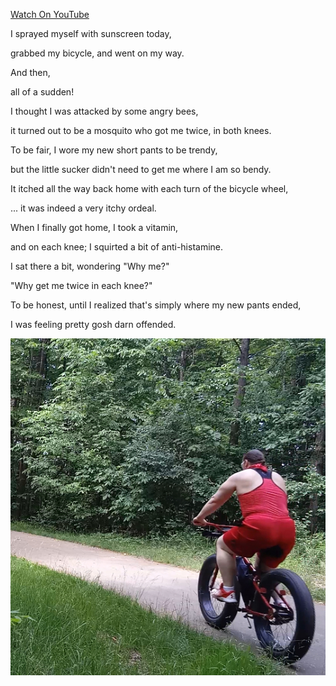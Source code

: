 [Watch On YouTube](https://youtu.be/2ctbaoGvikk)

I sprayed myself with sunscreen today,

grabbed my bicycle, and went on my way.

And then,

all of a sudden!

I thought I was attacked by some angry bees,

it turned out to be a mosquito who got me twice, in both knees.

To be fair, I wore my new short pants to be trendy,

but the little sucker didn't need to get me where I am so bendy.

It itched all the way back home with each turn of the bicycle wheel,

... it was indeed a very itchy ordeal.

When I finally got home, I took a vitamin,

and on each knee; I squirted a bit of anti-histamine.

I sat there a bit, wondering "Why me?"

"Why get me twice in each knee?"

To be honest, until I realized that's simply where my new pants ended,

I was feeling pretty gosh darn offended.

![Riding The Trail](files/poetry-0100-ending.jpg)
